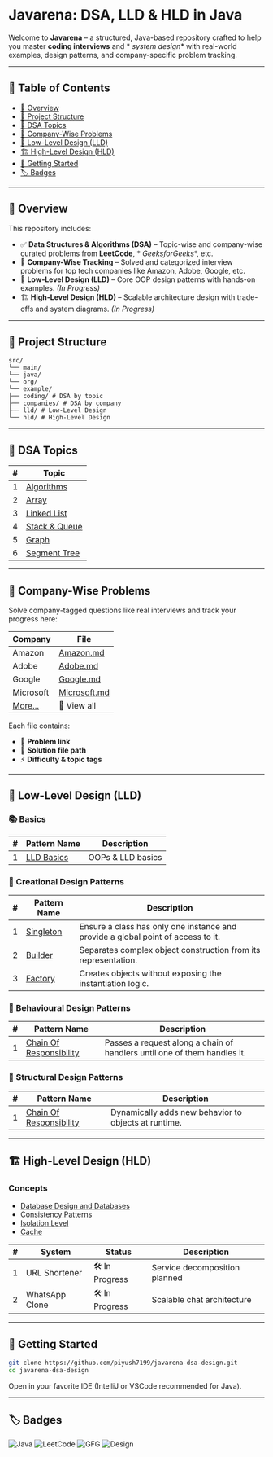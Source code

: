 # Javarena: DSA, LLD & HLD in Java

Welcome to **Javarena** – a structured, Java-based repository crafted to help you master **coding interviews** and *
*system design** with real-world examples, design patterns, and company-specific problem tracking.

---

## 📌 Table of Contents

- [🎯 Overview](#-overview)
- [📁 Project Structure](#-project-structure)
- [📘 DSA Topics](#-dsa-topics)
- [🏢 Company-Wise Problems](#-company-wise-problems)
- [🧩 Low-Level Design (LLD)](#-low-level-design-lld)
- [🏗 High-Level Design (HLD)](#-high-level-design-hld)
- [🚀 Getting Started](#-getting-started)
- [🏷️ Badges](#%EF%B8%8F-badges)

---

## 🎯 Overview

This repository includes:

- ✅ **Data Structures & Algorithms (DSA)** – Topic-wise and company-wise curated problems from **LeetCode**, *
  *GeeksforGeeks**, etc.
- 🏢 **Company-Wise Tracking** – Solved and categorized interview problems for top tech companies like Amazon, Adobe,
  Google, etc.
- 🧩 **Low-Level Design (LLD)** – Core OOP design patterns with hands-on examples. *(In Progress)*
- 🏗 **High-Level Design (HLD)** – Scalable architecture design with trade-offs and system diagrams. *(In Progress)*

---

## 📁 Project Structure

```
src/
└── main/
└── java/
└── org/
└── example/
├── coding/ # DSA by topic
├── companies/ # DSA by company
├── lld/ # Low-Level Design
└── hld/ # High-Level Design
```

---

## 📘 DSA Topics

| # | Topic                                                                                      | 
|---|--------------------------------------------------------------------------------------------|
| 1 | [Algorithms](./src/main/java/org/example/coding/algorithms/README.md)                      |
| 2 | [Array](./src/main/java/org/example/coding/datastructures/arrays/README.md)                |
| 3 | [Linked List](./src/main/java/org/example/coding/datastructures/linkedList/README.md)      |
| 4 | [Stack & Queue](./src/main/java/org/example/coding/datastructures/stackAndQueue/README.md) |
| 5 | [Graph](./src/main/java/org/example/coding/datastructures/graph/README.md)                 |
| 6 | [Segment Tree](./src/main/java/org/example/coding/datastructures/segmentTree/README.md)    |

---

## 🏢 Company-Wise Problems

Solve company-tagged questions like real interviews and track your progress here:

| Company                                          | File                                                               |
|--------------------------------------------------|--------------------------------------------------------------------|
| Amazon                                           | [Amazon.md](./src/main/java/org/example/companies/Amazon.md)       |
| Adobe                                            | [Adobe.md](./src/main/java/org/example/companies/Adobe.md)         |
| Google                                           | [Google.md](./src/main/java/org/example/companies/Google.md)       |
| Microsoft                                        | [Microsoft.md](./src/main/java/org/example/companies/Microsoft.md) |
| [More...](./src/main/java/org/example/companies) | 📁 View all                                                        |

Each file contains:

- 🎯 **Problem link**
- 📂 **Solution file path**
- ⚡️ **Difficulty & topic tags**

---

## 🧩 Low-Level Design (LLD)

### 📚 Basics

| # | Pattern Name                                                   | Description       | 
|---|----------------------------------------------------------------|-------------------|
| 1 | [LLD Basics](./src/main/java/org/example/lld/basics/README.md) | OOPs & LLD basics |

### 🔨 Creational Design Patterns

| # | Pattern Name                                                                         | Description                                                                      |
|---|--------------------------------------------------------------------------------------|----------------------------------------------------------------------------------|
| 1 | [Singleton](./src/main/java/org/example/lld/patterns/creational/singleton/README.md) | Ensure a class has only one instance and provide a global point of access to it. |
| 2 | [Builder](./src/main/java/org/example/lld/patterns/creational/builder/README.md)     | Separates complex object construction from its representation.                   |
| 3 | [Factory](./src/main/java/org/example/lld/patterns/creational/factory/README.md)     | Creates objects without exposing the instantiation logic.                        |

### 🧠 Behavioural Design Patterns

| # | Pattern Name                                                                                                    | Description                                                              |
|---|-----------------------------------------------------------------------------------------------------------------|--------------------------------------------------------------------------|
| 1 | [Chain Of Responsibility](./src/main/java/org/example/lld/patterns/behavioural/chainOfResponsibility/README.md) | Passes a request along a chain of handlers until one of them handles it. |

### 🧱 Structural Design Patterns

| # | Pattern Name                                                                                       | Description                                          |
|---|----------------------------------------------------------------------------------------------------|------------------------------------------------------|
| 1 | [Chain Of Responsibility](./src/main/java/org/example/lld/patterns/structural/decorator/README.md) | Dynamically adds new behavior to objects at runtime. |

---

## 🏗 High-Level Design (HLD)

### Concepts

- [Database Design and Databases](./src/main/java/org/example/hld/concepts/database_design.md)
- [Consistency Patterns](./src/main/java/org/example/hld/concepts/consistency_models.md)
- [Isolation Level](./src/main/java/org/example/hld/concepts/isolation_levels.md)
- [Cache](./src/main/java/org/example/hld/concepts/cache.md)

| # | System         | Status         | Description                   |
|---|----------------|----------------|-------------------------------|
| 1 | URL Shortener  | 🛠 In Progress | Service decomposition planned |
| 2 | WhatsApp Clone | 🛠 In Progress | Scalable chat architecture    |

---

## 🚀 Getting Started

```bash
git clone https://github.com/piyush7199/javarena-dsa-design.git
cd javarena-dsa-design
```

Open in your favorite IDE (IntelliJ or VSCode recommended for Java).

---

## 🏷️ Badges

![Java](https://img.shields.io/badge/language-Java-orange)
![LeetCode](https://img.shields.io/badge/platform-LeetCode-blue)
![GFG](https://img.shields.io/badge/platform-GeeksforGeeks-blue)
![Design](https://img.shields.io/badge/focus-HLD/LLD-success)